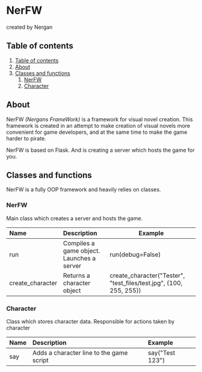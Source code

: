 # NerFW

created by Nergan


## Table of contents

1. [Table of contents](#table-of-contents)
2. [About](#about)
3. [Classes and functions](#classes-and-functions)
   1) [NerFW](#nerfw-1)
   2) [Character](#character)


## About

NerFW *(Nergans FrameWork)* is a framework for visual novel creation. This framework
is created in an attempt to make creation of visual novels more convenient for game developers,
and at the same time to make the game harder to pirate. 

NerFW is based on Flask. And is creating a server which hosts the game for you.


## Classes and functions

NerFW is a fully OOP framework and heavily relies on classes.

### NerFW

Main class which creates a server and hosts the game.

| **Name**         | **Description**                           | **Example**                                                        |
|:-----------------|:------------------------------------------|--------------------------------------------------------------------|
| run              | Compiles a game object. Launches a server | run(debug=False)                                                   |
| create_character | Returns a character object                | create_character("Tester", "test_files/test.jpg", (100, 255, 255)) |

### Character

Class which stores character data. Responsible for actions taken by character

| **Name** | **Description**                          | **Example**     |
|:---------|:-----------------------------------------|:----------------|
| say      | Adds a character line to the game script | say("Test 123") |
